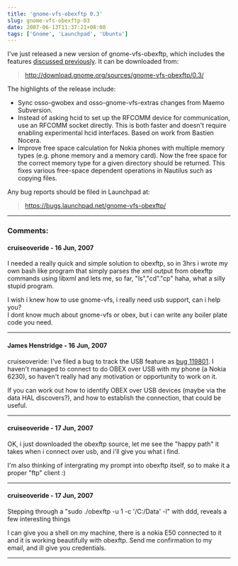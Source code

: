 ```yaml
---
title: 'gnome-vfs-obexftp 0.3'
slug: gnome-vfs-obexftp-03
date: 2007-06-13T11:37:21+08:00
tags: ['Gnome', 'Launchpad', 'Ubuntu']
---
```


I\'ve just released a new version of gnome-vfs-obexftp, which includes
the features [discussed previously](obexftp-changes.md).  It can be
downloaded from:

> <http://download.gnome.org/sources/gnome-vfs-obexftp/0.3/>

The highlights of the release include:

-   Sync osso-gwobex and osso-gnome-vfs-extras changes from Maemo
    Subversion.
-   Instead of asking hcid to set up the RFCOMM device for
    communication, use an RFCOMM socket directly. This is both faster
    and doesn\'t require enabling experimental hcid interfaces. Based on
    work from Bastien Nocera.
-   Improve free space calculation for Nokia phones with multiple memory
    types (e.g. phone memory and a memory card). Now the free space for
    the correct memory type for a given directory should be returned.
    This fixes various free-space dependent operations in Nautilus such
    as copying files.

Any bug reports should be filed in Launchpad at:

> <https://bugs.launchpad.net/gnome-vfs-obexftp/>

---
### Comments:
#### cruiseoveride - <time datetime="2007-06-16 10:59:49">16 Jun, 2007</time>

I needed a really quick and simple solution to obexftp, so in 3hrs i
wrote my own bash like program that simply parses the xml output from
obexftp commands using libxml and lets me, so far, \"ls\",\"cd\".\"cp\"
haha, what a silly stupid program.

I wish i knew how to use gnome-vfs, i really need usb support, can i
help you?\
I dont know much about gnome-vfs or obex, but i can write any boiler
plate code you need.

---
#### James Henstridge - <time datetime="2007-06-16 19:15:27">16 Jun, 2007</time>

cruiseoveride: I\'ve filed a bug to track the USB feature as [bug
119801](https://bugs.launchpad.net/bugs/119801). I haven\'t managed to
connect to do OBEX over USB with my phone (a Nokia 6230), so haven\'t
really had any motivation or opportunity to work on it.

If you can work out how to identify OBEX over USB devices (maybe via the
data HAL discovers?), and how to establish the connection, that could be
useful.

---
#### cruiseoveride - <time datetime="2007-06-17 00:18:30">17 Jun, 2007</time>

OK, i just downloaded the obexftp source, let me see the \"happy path\"
it takes when i connect over usb, and i\'ll give you what i find.

I\'m also thinking of intergrating my prompt into obexftp itself, so to
make it a proper \"ftp\" client :)

---
#### cruiseoveride - <time datetime="2007-06-17 00:52:29">17 Jun, 2007</time>

Stepping through a \"sudo ./obexftp -u 1 -c \'/C:/Data\' -l\" with ddd,
reveals a few interesting things

I can give you a shell on my machine, there is a nokia E50 connected to
it and it is working beautifully with obexftp. Send me confirmation to
my email, and ill give you credentials.

---
